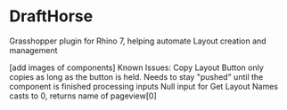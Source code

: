 # DraftHorse
Grasshopper plugin for Rhino 7, helping automate Layout creation and management

[add images of components]
Known Issues:
Copy Layout Button only copies as long as the button is held.  Needs to stay "pushed" until the component is finished processing inputs
Null input for Get Layout Names casts to 0, returns name of pageview[0]
